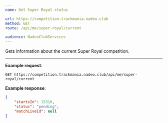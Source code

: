 ```yaml
---
name: Get Super Royal status

url: https://competition.trackmania.nadeo.club
method: GET
route: /api/me/super-royal/current

audience: NadeoClubServices
---
```


Gets information about the current Super Royal competition.

---

**Example request**:
```plain
GET https://competition.trackmania.nadeo.club/api/me/super-royal/current
```

**Example response**:
```json
{
    "startsIn": 15318,
    "status": "pending",
    "matchLiveId": null
}
```
